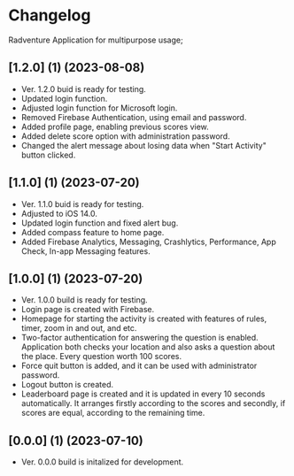 # Changelog

Radventure Application for multipurpose usage;

## [1.2.0] (1) (2023-08-08)
- Ver. 1.2.0 buid is ready for testing.
- Updated login function.
- Adjusted login function for Microsoft login.
- Removed Firebase Authentication, using email and password.
- Added profile page, enabling previous scores view.
- Added delete score option with administration password.
- Changed the alert message about losing data when "Start Activity" button clicked.

## [1.1.0] (1) (2023-07-20)
- Ver. 1.1.0 buid is ready for testing.
- Adjusted to iOS 14.0.
- Updated login function and fixed alert bug.
- Added compass feature to home page.
- Added Firebase Analytics, Messaging, Crashlytics, Performance, App Check, In-app Messaging features. 

## [1.0.0] (1) (2023-07-20)
- Ver. 1.0.0 build is ready for testing. 
- Login page is created with Firebase.
- Homepage for starting the activity is created with features of rules, timer, zoom in and out, and etc.
- Two-factor authentication for answering the question is enabled. Application both checks your location and also asks a question about the place. Every question worth 100 scores.
- Force quit button is added, and it can be used with administrator password.
- Logout button is created.
- Leaderboard page is created and it is updated in every 10 seconds automatically. It arranges firstly according to the scores and secondly, if scores are equal, according to the remaining time.

## [0.0.0] (1) (2023-07-10)
- Ver. 0.0.0 build is initalized for development. 
